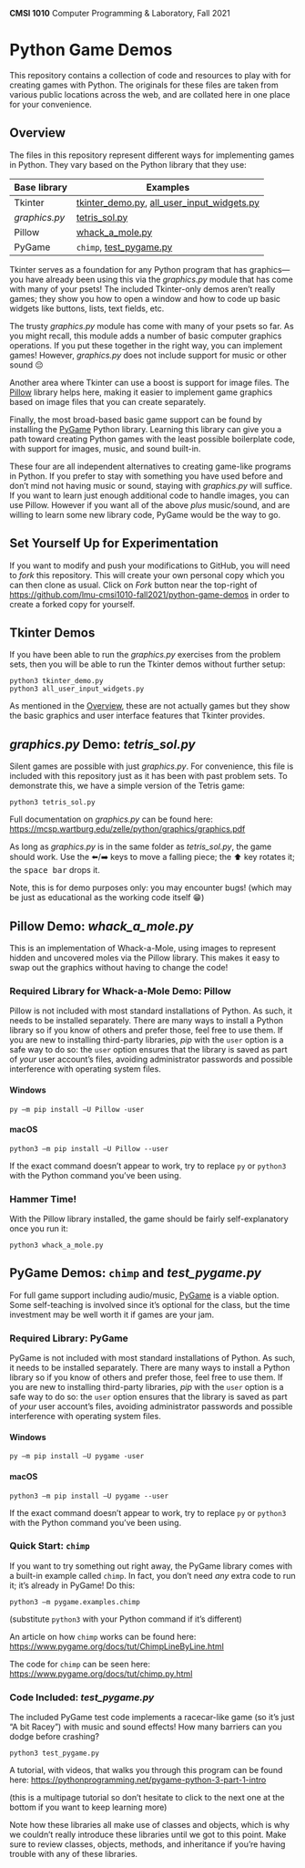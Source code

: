 **CMSI 1010** Computer Programming & Laboratory, Fall 2021

# Python Game Demos
This repository contains a collection of code and resources to play with for creating games with Python. The originals for these files are taken from various public locations across the web, and are collated here in one place for your convenience.

## Overview
The files in this repository represent different ways for implementing games in Python. They vary based on the Python library that they use:

| Base library | Examples |
|----|----|
| Tkinter | [tkinter_demo.py](./tkinter_demo.py), [all_user_input_widgets.py](./all_user_input_widgets.py) |
| _graphics.py_ | [tetris_sol.py](./tetris_sol.py) |
| Pillow | [whack_a_mole.py](./whack_a_mole.py) |
| PyGame | `chimp`, [test_pygame.py](./test_pygame.py) |

Tkinter serves as a foundation for any Python program that has graphics—you have already been using this via the _graphics.py_ module that has come with many of your psets! The included Tkinter-only demos aren’t really games; they show you how to open a window and how to code up basic widgets like buttons, lists, text fields, etc.

The trusty _graphics.py_ module has come with many of your psets so far. As you might recall, this module adds a number of basic computer graphics operations. If you put these together in the right way, you can implement games! However, _graphics.py_ does not include support for music or other sound 😔

Another area where Tkinter can use a boost is support for image files. The [Pillow](https://python-pillow.org) library helps here, making it easier to implement game graphics based on image files that you can create separately.

Finally, the most broad-based basic game support can be found by installing the [PyGame](https://www.pygame.org) Python library. Learning this library can give you a path toward creating Python games with the least possible boilerplate code, with support for images, music, and sound built-in.

These four are all independent alternatives to creating game-like programs in Python. If you prefer to stay with something you have used before and don’t mind not having music or sound, staying with _graphics.py_ will suffice. If you want to learn just enough additional code to handle images, you can use Pillow. However if you want all of the above _plus_ music/sound, and are willing to learn some new library code, PyGame would be the way to go.

## Set Yourself Up for Experimentation
If you want to modify and push your modifications to GitHub, you will need to _fork_ this repository. This will create your own personal copy which you can then clone as usual. Click on _Fork_ button near the top-right of https://github.com/lmu-cmsi1010-fall2021/python-game-demos in order to create a forked copy for yourself.

## Tkinter Demos
If you have been able to run the _graphics.py_ exercises from the problem sets, then you will be able to run the Tkinter demos without further setup:

    python3 tkinter_demo.py
    python3 all_user_input_widgets.py

As mentioned in the [Overview](#overview), these are not actually games but they show the basic graphics and user interface features that Tkinter provides.

## _graphics.py_ Demo: _tetris_sol.py_
Silent games are possible with just _graphics.py_. For convenience, this file is included with this repository just as it has been with past problem sets. To demonstrate this, we have a simple version of the Tetris game:

    python3 tetris_sol.py

Full documentation on _graphics.py_ can be found here: https://mcsp.wartburg.edu/zelle/python/graphics/graphics.pdf

As long as _graphics.py_ is in the same folder as _tetris_sol.py_, the game should work. Use the ⬅️/➡️ keys to move a falling piece; the ⬆️ key rotates it; the <kbd>space bar</kbd> drops it.

Note, this is for demo purposes only: you may encounter bugs! (which may be just as educational as the working code itself 😁)

## Pillow Demo: _whack_a_mole.py_
This is an implementation of Whack-a-Mole, using images to represent hidden and uncovered moles via the Pillow library. This makes it easy to swap out the graphics without having to change the code!

### Required Library for Whack-a-Mole Demo: Pillow
Pillow is not included with most standard installations of Python. As such, it needs to be installed separately. There are many ways to install a Python library so if you know of others and prefer those, feel free to use them. If you are new to installing third-party libraries, _pip_ with the `user` option is a safe way to do so: the `user` option ensures that the library is saved as part of _your_ user account’s files, avoiding administrator passwords and possible interference with operating system files.

#### Windows

    py –m pip install –U Pillow -user

#### macOS

    python3 –m pip install –U Pillow --user

If the exact command doesn’t appear to work, try to replace `py` or `python3` with the Python command you’ve been using.

### Hammer Time!
With the Pillow library installed, the game should be fairly self-explanatory once you run it:

    python3 whack_a_mole.py

## PyGame Demos: `chimp` and _test_pygame.py_
For full game support including audio/music, [PyGame](https://www.pygame.org) is a viable option. Some self-teaching is involved since it’s optional for the class, but the time investment may be well worth it if games are your jam.

### Required Library: PyGame
PyGame is not included with most standard installations of Python. As such, it needs to be installed separately. There are many ways to install a Python library so if you know of others and prefer those, feel free to use them. If you are new to installing third-party libraries, _pip_ with the `user` option is a safe way to do so: the `user` option ensures that the library is saved as part of _your_ user account’s files, avoiding administrator passwords and possible interference with operating system files.

#### Windows

    py –m pip install –U pygame -user

#### macOS

    python3 –m pip install –U pygame --user

If the exact command doesn’t appear to work, try to replace `py` or `python3` with the Python command you’ve been using.

### Quick Start: `chimp`
If you want to try something out right away, the PyGame library comes with a built-in example called `chimp`. In fact, you don’t need _any_ extra code to run it; it’s already in PyGame! Do this:

    python3 –m pygame.examples.chimp

(substitute `python3` with your Python command if it’s different)

An article on how `chimp` works can be found here: https://www.pygame.org/docs/tut/ChimpLineByLine.html

The code for `chimp` can be seen here: https://www.pygame.org/docs/tut/chimp.py.html

### Code Included: _test_pygame.py_
The included PyGame test code implements a racecar-like game (so it’s just “A bit Racey”) with music and sound effects! How many barriers can you dodge before crashing?

    python3 test_pygame.py

A tutorial, with videos, that walks you through this program can be found here: https://pythonprogramming.net/pygame-python-3-part-1-intro

(this is a multipage tutorial so don’t hesitate to click to the next one at the bottom if you want to keep learning more)

Note how these libraries all make use of classes and objects, which is why we couldn’t really introduce these libraries until we got to this point. Make sure to review classes, objects, methods, and inheritance if you’re having trouble with any of these libraries.
